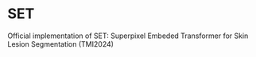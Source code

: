 # SET
Official implementation of SET: Superpixel Embeded Transformer for Skin Lesion Segmentation (TMI2024)
